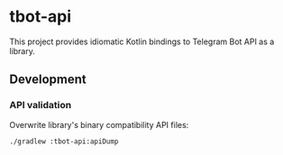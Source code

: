 # tbot-api

This project provides idiomatic Kotlin bindings to Telegram Bot API as a library.

## Development

### API validation

Overwrite library's binary compatibility API files:

```bash
./gradlew :tbot-api:apiDump
```
